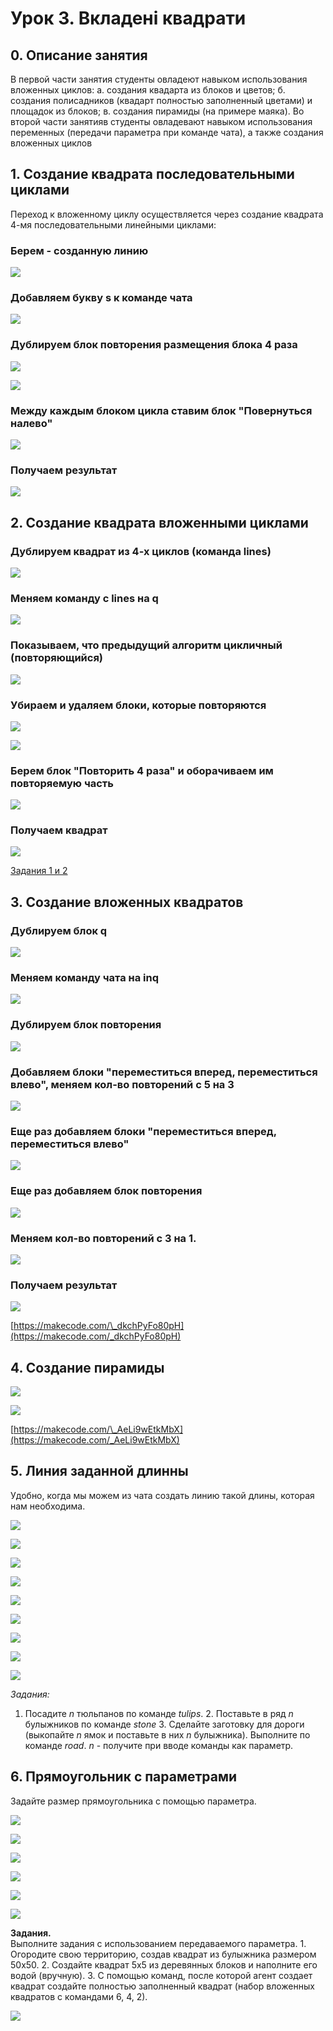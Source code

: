 # Урок 3. Вкладені квадрати

## 0. Описание занятия

В первой части занятия студенты овладеют навыком использования вложенных циклов: а. создания квадарта из блоков и цветов; б. создания полисадников \(квадарт полностью заполненный цветами\) и площадок из блоков; в. создания пирамиды \(на примере маяка\). Во второй части занятияв студенты овладевают навыком использования переменных \(передачи параметра при команде чата\), а также создания вложенных циклов

## 1. Создание квадрата последовательными циклами

Переход к вложенному циклу осуществляется через создание квадрата 4-мя последовательными линейными циклами:

### Берем - созданную линию

![](../../.gitbook/assets/Minecraft%20Education%20Edition%20%281%29.jpg)

### Добавляем букву s к команде чата

![](../../.gitbook/assets/Minecraft%20Education%20Edition1%20%283%29.jpg)

### Дублируем блок повторения размещения блока 4 раза

  


![](../../.gitbook/assets/Minecraft%20Education%20Edition2%20%283%29.jpg)

![](../../.gitbook/assets/Minecraft%20Education%20Edition3%20%283%29.jpg)

### Между каждым блоком цикла ставим блок "Повернуться налево"

![](../../.gitbook/assets/Minecraft%20Education%20Edition4%20%283%29.jpg)

### Получаем результат

![](../../.gitbook/assets/Minecraft%20Education%20Edition5%20%283%29.jpg)

## 2. Создание квадрата вложенными циклами

### Дублируем квадрат из 4-х циклов \(команда lines\)

![](../../.gitbook/assets/Minecraft%20Education%20Edition%20%282%29.jpg)

### Меняем команду с lines на q

![](../../.gitbook/assets/Minecraft%20Education%20Edition1%20%284%29.jpg)

### Показываем, что предыдущий алгоритм цикличный \(повторяющийся\)

![](../../.gitbook/assets/Minecraft%20Education%20Edition2%20%284%29.jpg)

### Убираем и удаляем блоки, которые повторяются

  


![](../../.gitbook/assets/Minecraft%20Education%20Edition3%20%284%29.jpg)

![](../../.gitbook/assets/Minecraft%20Education%20Edition4%20%284%29.jpg)

### Берем блок "Повторить 4 раза" и оборачиваем им повторяемую часть

![](../../.gitbook/assets/Minecraft%20Education%20Edition5%20%284%29.jpg)

### Получаем квадрат

![](../../.gitbook/assets/Minecraft%20Education%20Edition6%20%283%29.jpg)

[Задания 1 и 2](https://makecode.com/_AgviCpRy52pP)

## 3. Создание вложенных квадратов

### Дублируем блок q

![](../../.gitbook/assets/Minecraft%20Education%20Edition%20%285%29.jpg)

### Меняем команду чата на inq

![](../../.gitbook/assets/Minecraft%20Education%20Edition1%20%287%29.jpg)

### Дублируем блок повторения

![](../../.gitbook/assets/Minecraft%20Education%20Edition2%20%286%29.jpg)

### Добавляем блоки "переместиться вперед, переместиться влево", меняем кол-во повторений с 5 на 3

![](../../.gitbook/assets/Minecraft%20Education%20Edition3%20%286%29.jpg)

### Еще раз добавляем блоки "переместиться вперед, переместиться влево"

![](../../.gitbook/assets/Minecraft%20Education%20Edition4%20%286%29.jpg)

### Еще раз добавляем блок повторения

![](../../.gitbook/assets/Minecraft%20Education%20Edition5%20%286%29.jpg)

### Меняем кол-во повторений с 3 на 1.

![](../../.gitbook/assets/Minecraft%20Education%20Edition6%20%284%29.jpg)

### Получаем результат

![](../../.gitbook/assets/Minecraft%20Education%20Edition7%20%283%29.jpg)

[https://makecode.com/\_dkchPyFo80pH](https://makecode.com/_dkchPyFo80pH)

## 4. Создание пирамиды

  


![](../../.gitbook/assets/Minecraft%20Education%20Edition%20%283%29.jpg)

![](../../.gitbook/assets/Minecraft%20Education%20Edition1%20%285%29.jpg)

[https://makecode.com/\_AeLi9wEtkMbX](https://makecode.com/_AeLi9wEtkMbX)

## 5. Линия заданной длинны

Удобно, когда мы можем из чата создать линию такой длины, которая нам необходима.   
  
  
  
  
  
  
  


![](../../.gitbook/assets/Minecraft%20Education%20Edition.jpg)

![](../../.gitbook/assets/Minecraft%20Education%20Edition1%20%282%29.jpg)

![](../../.gitbook/assets/Minecraft%20Education%20Edition2%20%282%29.jpg)

![](../../.gitbook/assets/Minecraft%20Education%20Edition3%20%282%29.jpg)

![](../../.gitbook/assets/Minecraft%20Education%20Edition4%20%282%29.jpg)

![](../../.gitbook/assets/Minecraft%20Education%20Edition5%20%282%29.jpg)

![](../../.gitbook/assets/Minecraft%20Education%20Edition6%20%282%29.jpg)

![](../../.gitbook/assets/Minecraft%20Education%20Edition7%20%282%29.jpg)

![](../../.gitbook/assets/Minecraft%20Education%20Edition8%20%282%29.jpg)

_Задания:_  
1. Посадите _n_ тюльпанов по команде _tulips_. 2. Поставьте в ряд _n_ булыжников по команде _stone_ 3. Сделайте заготовку для дороги \(выкопайте _n_ ямок и поставьте в них _n_ булыжника\). Выполните по команде _road_. _n_ - получите при вводе команды как параметр.

## 6. Прямоугольник c параметрами

Задайте размер прямоугольника с помощью параметра.  
  
  
  
  
  


![](../../.gitbook/assets/Minecraft%20Education%20Edition%20%284%29.jpg)

![](../../.gitbook/assets/Minecraft%20Education%20Edition1%20%286%29.jpg)

![](../../.gitbook/assets/Minecraft%20Education%20Edition2%20%285%29.jpg)

![](../../.gitbook/assets/Minecraft%20Education%20Edition3%20%285%29.jpg)

![](../../.gitbook/assets/Minecraft%20Education%20Edition4%20%285%29.jpg)

![](../../.gitbook/assets/Minecraft%20Education%20Edition5%20%285%29.jpg)

**Задания.**  
Выполните задания с использованием передаваемого параметра. 1. Огородите свою территорию, создав квадрат из булыжника размером 50х50. 2. Создайте квадрат 5х5 из деревянных блоков и наполните его водой \(вручную\). 3. С помощью команд, после которой агент создает квадрат создайте полностью заполненный квадрат \(набор вложенных квадратов с командами 6, 4, 2\). 

![](../../.gitbook/assets/q642.jpg)

